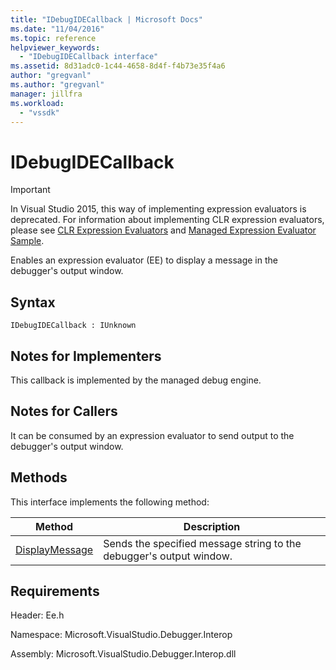 ```yaml
---
title: "IDebugIDECallback | Microsoft Docs"
ms.date: "11/04/2016"
ms.topic: reference
helpviewer_keywords:
  - "IDebugIDECallback interface"
ms.assetid: 8d31adc0-1c44-4658-8d4f-f4b73e35f4a6
author: "gregvanl"
ms.author: "gregvanl"
manager: jillfra
ms.workload:
  - "vssdk"
---
```

# IDebugIDECallback
> [!IMPORTANT]
>  In Visual Studio 2015, this way of implementing expression evaluators is deprecated. For information about implementing CLR expression evaluators, please see [CLR Expression Evaluators](https://github.com/Microsoft/ConcordExtensibilitySamples/wiki/CLR-Expression-Evaluators) and [Managed Expression Evaluator Sample](https://github.com/Microsoft/ConcordExtensibilitySamples/wiki/Managed-Expression-Evaluator-Sample).

 Enables an expression evaluator (EE) to display a message in the debugger's output window.

## Syntax

```
IDebugIDECallback : IUnknown
```

## Notes for Implementers
 This callback is implemented by the managed debug engine.

## Notes for Callers
 It can be consumed by an expression evaluator to send output to the debugger's output window.

## Methods
 This interface implements the following method:

|Method|Description|
|------------|-----------------|
|[DisplayMessage](../../../extensibility/debugger/reference/idebugidecallback-displaymessage.md)|Sends the specified message string to the debugger's output window.|

## Requirements
 Header: Ee.h

 Namespace: Microsoft.VisualStudio.Debugger.Interop

 Assembly: Microsoft.VisualStudio.Debugger.Interop.dll